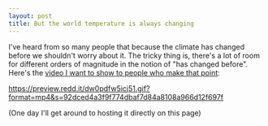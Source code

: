 ```yaml
---
layout: post
title: But the world temperature is always changing
---
```


I've heard from so many people that because the climate has changed before we shouldn't worry about it. The tricky thing is, there's a lot of room for different orders of magnitude in the notion of "has changed before". Here's the [video I want to show to people who make that point](https://preview.redd.it/dw0pdfw5icj51.gif?format=mp4&s=92dced4a3f9f774dbaf7d84a8108a966d12f697f):

https://preview.redd.it/dw0pdfw5icj51.gif?format=mp4&s=92dced4a3f9f774dbaf7d84a8108a966d12f697f

(One day I'll get around to hosting it directly on this page)